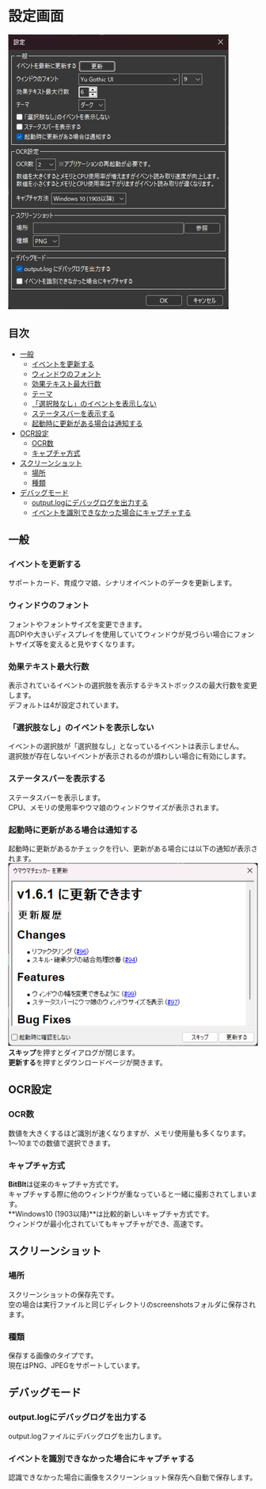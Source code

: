 # 設定画面

![設定画面](images/settingdialog.png)  

## 目次
- [一般](#一般)
    - [イベントを更新する](#イベントを更新する)
    - [ウィンドウのフォント](#ウィンドウのフォント)
    - [効果テキスト最大行数](#効果テキスト最大行数)
    - [テーマ](#テーマ)
    - [「選択肢なし」のイベントを表示しない](#「選択肢なし」のイベントを表示しない)
    - [ステータスバーを表示する](#ステータスバーを表示する)
    - [起動時に更新がある場合は通知する](#起動時に更新がある場合は通知する)
- [OCR設定](#OCR設定)
    - [OCR数](#OCR数)
    - [キャプチャ方式](#キャプチャ方式)
- [スクリーンショット](#スクリーンショット)
    - [場所](#場所)
    - [種類](#種類)
- [デバッグモード](#デバッグモード)
    - [output.logにデバッグログを出力する](#output.logにデバッグログを出力する)
    - [イベントを識別できなかった場合にキャプチャする](#イベントを識別できなかった場合にキャプチャする)

## 一般

### イベントを更新する
サポートカード、育成ウマ娘、シナリオイベントのデータを更新します。  

### ウィンドウのフォント
フォントやフォントサイズを変更できます。  
高DPIや大きいディスプレイを使用していてウィンドウが見づらい場合にフォントサイズ等を変えると見やすくなります。

### 効果テキスト最大行数
表示されているイベントの選択肢を表示するテキストボックスの最大行数を変更します。  
デフォルトは4が設定されています。

### 「選択肢なし」のイベントを表示しない
イベントの選択肢が「選択肢なし」となっているイベントは表示しません。  
選択肢が存在しないイベントが表示されるのが煩わしい場合に有効にします。

### ステータスバーを表示する
ステータスバーを表示します。  
CPU、メモリの使用率やウマ娘のウィンドウサイズが表示されます。

### 起動時に更新がある場合は通知する
起動時に更新があるかチェックを行い、更新がある場合には以下の通知が表示されます。  
![](images/update_notice.png)  
**スキップ**を押すとダイアログが閉じます。  
**更新する**を押すとダウンロードページが開きます。

## OCR設定

### OCR数
数値を大きくするほど識別が速くなりますが、メモリ使用量も多くなります。  
1～10までの数値で選択できます。

### キャプチャ方式
**BitBlt**は従来のキャプチャ方式です。  
キャプチャする際に他のウィンドウが重なっていると一緒に撮影されてしまいます。  
**Windows10 (1903以降)**は比較的新しいキャプチャ方式です。  
ウィンドウが最小化されていてもキャプチャができ、高速です。

## スクリーンショット

### 場所
スクリーンショットの保存先です。  
空の場合は実行ファイルと同じディレクトリのscreenshotsフォルダに保存されます。

### 種類
保存する画像のタイプです。  
現在はPNG、JPEGをサポートしています。

## デバッグモード

### output.logにデバッグログを出力する
output.logファイルにデバッグログを出力します。

### イベントを識別できなかった場合にキャプチャする
認識できなかった場合に画像をスクリーンショット保存先へ自動で保存します。
